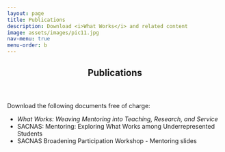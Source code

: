 ```yaml
---
layout: page
title: Publications
description: Download <i>What Works</i> and related content
image: assets/images/pic11.jpg
nav-menu: true
menu-order: b
---
```

<!-- Main -->
<div id="main" class="alt">

<!-- One -->
<section id="one">
	<div class="inner">
		<header class="major">
			<h1>Publications</h1>
		</header>
		
<p>Download the following documents free of charge:
	<ul><li><i>What Works: Weaving Mentoring into Teaching, Research, and Service</i></li>
	<li>SACNAS: Mentoring: Exploring What Works among Underrepresented Students</li>
	<li>SACNAS Broadening Participation Workshop - Mentoring slides</li>
